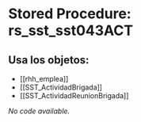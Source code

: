 # Stored Procedure: rs_sst_sst043ACT

## Usa los objetos:
- [[rhh_emplea]]
- [[SST_ActividadBrigada]]
- [[SST_ActividadReunionBrigada]]

*No code available.*
